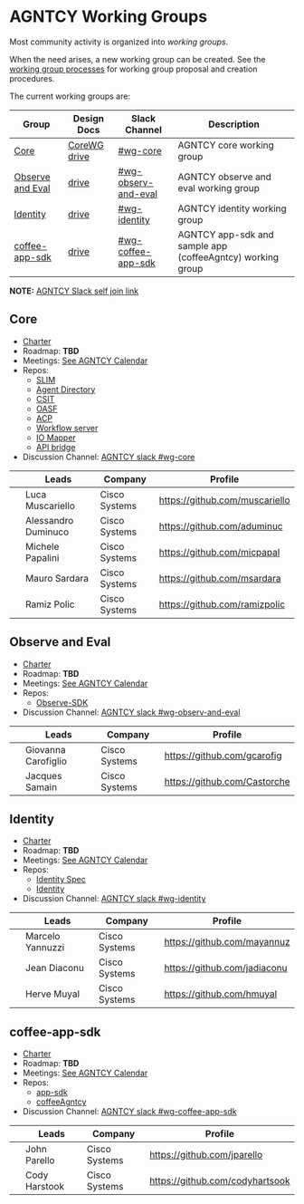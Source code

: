 # AGNTCY Working Groups

Most community activity is organized into _working groups_.

When the need arises, a new working group can be created. See the
[working group processes](../WORKING-GROUP-PROCESSES.md) for working
group proposal and creation procedures.

The current working groups are:

| Group                                 | Design Docs                                                                                          | Slack Channel                                                        | Description                           |
| ------------------------------------- | ---------------------------------------------------------------------------------------------------- | -------------------------------------------------------------------- | ------------------------------------- |
| [Core](#core)                         | [CoreWG drive](https://drive.google.com/drive/folders/1AbFEfM8HZF0_5LbgLXXxiHqFUIsiSjPa?usp=sharing) | [#wg-core](https://agntcy.slack.com/archives/C08R1LZEP0V)            | AGNTCY core working group             |
| [Observe and Eval](#observe-and-eval) | [drive](https://drive.google.com/drive/folders/1TO_r4xuElzaqZKiQ8g8iSRicCC-s-FVw?usp=sharing)        | [#wg-observ-and-eval](https://agntcy.slack.com/archives/C08RMAML6JH) | AGNTCY observe and eval working group |
| [Identity](#identity)                 | [drive](https://drive.google.com/drive/folders/1TuWnu991AhtpoqFdBjxQdEbb6VadVbBO)                                                                                             | [#wg-identity](https://agntcy.slack.com/archives/C08TZPX83KR)         | AGNTCY identity working group         |
| [coffee-app-sdk](#coffee-app-sdk)                 | [drive](https://drive.google.com/drive/folders/1vyKYqh_Hlqi9TNdeGopgtHPjU9ogIxrN?usp=sharing)                                                                                             | [#wg-coffee-app-sdk](https://agntcy.slack.com/archives/C0979J92X9C)         | AGNTCY app-sdk and sample app (coffeeAgntcy) working group         |

**NOTE:** [AGNTCY Slack self join link]( https://join.slack.com/t/agntcy/shared_invite/zt-34sxmw5e8-LqlUxxcxROq3HRb56QSkUg)

## Core

- [Charter](core/CHARTER.md)
- Roadmap: **TBD**
- Meetings: [See AGNTCY Calendar](https://calendar.google.com/calendar/embed?src=admin%40ops.agntcy.org&ctz=America%2FNew_York)
- Repos:
  - [SLIM](https://github.com/agntcy/slim)
  - [Agent Directory](https://github.com/agntcy/dir)
  - [CSIT](https://github.com/agntcy/csit)
  - [OASF](https://github.com/agntcy/oasf)
  - [ACP](https://github.com/agntcy/acp-sdk)
  - [Workflow server](https://github.com/agntcy/workflow-srv)
  - [IO Mapper](https://github.com/agntcy/iomapper-agnt)
  - [API bridge](https://github.com/agntcy/api-bridge-agnt)
- Discussion Channel: [AGNTCY slack #wg-core](https://agntcy.slack.com/archives/C08R1LZEP0V)

| &nbsp; | Leads               | Company       | Profile                        |
| ------ | ------------------- | ------------- | ------------------------------ |
|        | Luca Muscariello    | Cisco Systems | https://github.com/muscariello |
|        | Alessandro Duminuco | Cisco Systems | https://github.com/aduminuc    |
|        | Michele Papalini    | Cisco Systems | https://github.com/micpapal    |
|        | Mauro Sardara       | Cisco Systems | https://github.com/msardara    |
|        | Ramiz Polic         | Cisco Systems | https://github.com/ramizpolic  |

## Observe and Eval

- [Charter](observe-and-eval/CHARTER.md)
- Roadmap: **TBD**
- Meetings: [See AGNTCY Calendar](https://calendar.google.com/calendar/embed?src=admin%40ops.agntcy.org&ctz=America%2FNew_York)
- Repos:
  - [Observe-SDK](https://github.com/agntcy/observe)
- Discussion Channel: [AGNTCY slack #wg-observ-and-eval](https://agntcy.slack.com/archives/C08RMAML6JH)

| &nbsp; | Leads               | Company       | Profile                      |
| ------ | ------------------- | ------------- | ---------------------------- |
|        | Giovanna Carofiglio | Cisco Systems | https://github.com/gcarofig  |
|        | Jacques Samain      | Cisco Systems | https://github.com/Castorche |

## Identity

- [Charter](identity/CHARTER.md)
- Roadmap: **TBD**
- Meetings: [See AGNTCY Calendar](https://calendar.google.com/calendar/embed?src=admin%40ops.agntcy.org&ctz=America%2FNew_York)
- Repos:
  - [Identity Spec](https://github.com/agntcy/identity-spec)
  - [Identity](https://github.com/agntcy/identity)
- Discussion Channel: [AGNTCY slack #wg-identity](https://agntcy.slack.com/archives/C08TZPX83KR)

| &nbsp; | Leads            | Company       | Profile                      |
| ------ | ---------------- | ------------- | ---------------------------- |
|        | Marcelo Yannuzzi | Cisco Systems | https://github.com/mayannuz  |
|        | Jean Diaconu     | Cisco Systems | https://github.com/jadiaconu |
|        | Herve Muyal      | Cisco Systems | https://github.com/hmuyal    |

## coffee-app-sdk

- [Charter](coffee-app-sdk/charter.md)
- Roadmap: **TBD**
- Meetings: [See AGNTCY Calendar](https://calendar.google.com/calendar/embed?src=admin%40ops.agntcy.org&ctz=America%2FNew_York)
- Repos:
  - [app-sdk](https://github.com/agntcy/app-sdk)
  - [coffeeAgntcy](https://github.com/agntcy/coffeeAgntcy/)
- Discussion Channel: [AGNTCY slack #wg-coffee-app-sdk](https://agntcy.slack.com/archives/C0979J92X9C)

| &nbsp; | Leads            | Company       | Profile                      |
| ------ | ---------------- | ------------- | ---------------------------- |
|        | John Parello | Cisco Systems | https://github.com/jparello |
|        | Cody Harstook     | Cisco Systems | https://github.com/codyhartsook |

